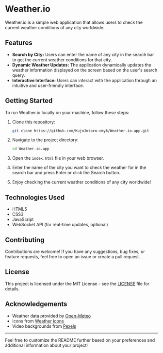 # Weather.io

Weather.io is a simple web application that allows users to check the current weather conditions of any city worldwide.

## Features

- **Search by City:** Users can enter the name of any city in the search bar to get the current weather conditions for that city.
- **Dynamic Weather Updates:** The application dynamically updates the weather information displayed on the screen based on the user's search query.
- **Interactive Interface:** Users can interact with the application through an intuitive and user-friendly interface.

## Getting Started

To run Weather.io locally on your machine, follow these steps:

1. Clone this repository:

    ```bash
    git clone https://github.com/KujoJotaro-cmyk/Weather.io.app.git
    ```

2. Navigate to the project directory:

    ```bash
    cd Weather.io.app
    ```

3. Open the `index.html` file in your web browser.

4. Enter the name of the city you want to check the weather for in the search bar and press Enter or click the Search button.

5. Enjoy checking the current weather conditions of any city worldwide!

## Technologies Used

- HTML5
- CSS3
- JavaScript
- WebSocket API (for real-time updates, optional)

## Contributing

Contributions are welcome! If you have any suggestions, bug fixes, or feature requests, feel free to open an issue or create a pull request.

## License

This project is licensed under the MIT License - see the [LICENSE](LICENSE) file for details.

## Acknowledgements

- Weather data provided by [Open-Meteo](https://open-meteo.com/)
- Icons from [Weather Icons](https://github.com/erikflowers/weather-icons)
- Video backgrounds from [Pexels](https://www.pexels.com/)

---

Feel free to customize the README further based on your preferences and additional information about your project!

